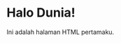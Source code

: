 <!DOCTYPE html>
<html>
  <head>
    <title>Halaman Sederhana</title>
  </head>
  <body>
    <h1 onclick="tampilkanPesan()" style="cursor: pointer;">Halo Dunia!</h1>
    <h1 id="pesan" style="display: none; color: green;">Dunia akhirat bosku</h1>
    <p>Ini adalah halaman HTML pertamaku.</p>
  </body>
</html>
